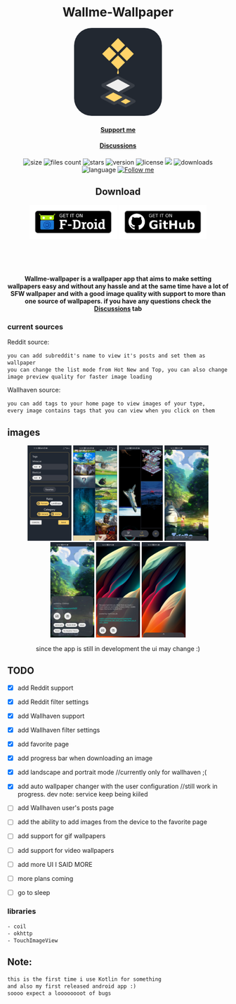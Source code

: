 
<div align="center">

# Wallme-Wallpaper


<img src="./Images/newlogo_512.png" width=200 style="border-radius:20%"/>

[<h4 align="center">Support me </h4>](https://www.patreon.com/Alaory)

[<h4 align="center">Discussions</h4>](https://github.com/Alaory/WallMe-Wallpaper/discussions)




![size](https://shields.io/github/languages/code-size/Alaory/WallMe-Wallpaper?color=brightgreen)
![files count](https://shields.io/github/directory-file-count/Alaory/WallMe-Wallpaper?color=green)
![stars](https://img.shields.io/github/stars/alaory/wallme-wallpaper)
![version](https://img.shields.io/github/v/tag/alaory/wallme-wallpaper)
![license](https://img.shields.io/github/license/alaory/wallme-wallpaper)
![](https://img.shields.io/github/commit-activity/w/Alaory/wallme-wallpaper)
![downloads](https://img.shields.io/github/downloads/alaory/wallme-wallpaper/total)
![language](https://img.shields.io/github/languages/top/alaory/wallme-wallpaper)
[![Follow me](https://img.shields.io/github/followers/Alaory)](https://github.com/Alaory)

## Download


[<img src="./Images/fdroid_downlaod.png" width=200/>](https://f-droid.org/packages/com.alaory.wallmewallpaper/)
[<img src="./Images/github_download.png" width=200/>](https://github.com/Alaory/WallMe-Wallpaper/releases/latest)

</br>



</br>
</br>

<strong>

Wallme-wallpaper is a wallpaper app that aims to make setting wallpapers easy and without any hassle 
and at the same time have a lot of SFW wallpaper and with a good image quality with support to more than one source of wallpapers. if you have any questions check the  [Discussions](https://github.com/Alaory/WallMe-Wallpaper/discussions) tab


</strong>

</div>

### current sources 

Reddit source:

    you can add subreddit's name to view it's posts and set them as wallpaper 
    you can change the list mode from Hot New and Top, you can also change image preview quality for faster image loading  

Wallhaven source:

    you can add tags to your home page to view images of your type, 
    every image contains tags that you can view when you click on them 




## images 

<div align=center>

<img src="./Images/phone2a.jpg" alt="drawing" width=100/>
<img src="./Images/phone10.jpg" alt="drawing" width=100/>
<img src="./Images/phone11.jpg" alt="drawing" width=100/>
<img src="./Images/phone5.jpg" alt="drawing" width=100/>
<img src="./Images/phone6.jpg" alt="drawing" width=100/>
<img src="./Images/phone8.jpg" alt="drawing" width=100/>
<img src="./Images/phone9.jpg" alt="drawing" width=100/>


since the app is still in development the ui may change :)

</div>

## TODO


- [x] add Reddit support 
- [x] add Reddit filter settings
- [x] add Wallhaven support
- [x] add Wallhaven filter settings 
- [x] add favorite page
- [x] add progress bar when downloading an image
- [x] add landscape and portrait mode //currently only for wallhaven ;(
- [x] add auto wallpaper changer with the user configuration //still work in progress. dev note: service keep being kiiled
- [ ] add Wallhaven user's posts page
- [ ] add the ability to add images from the device to the favorite page
- [ ] add support for gif wallpapers
- [ ] add support for video wallpapers
- [ ] add more UI I SAID MORE
- [ ] more plans coming
- [ ] go to sleep







### libraries

    - coil 
    - okhttp
    - TouchImageView




## Note: 

    this is the first time i use Kotlin for something
    and also my first released android app :) 
    soooo expect a loooooooot of bugs

